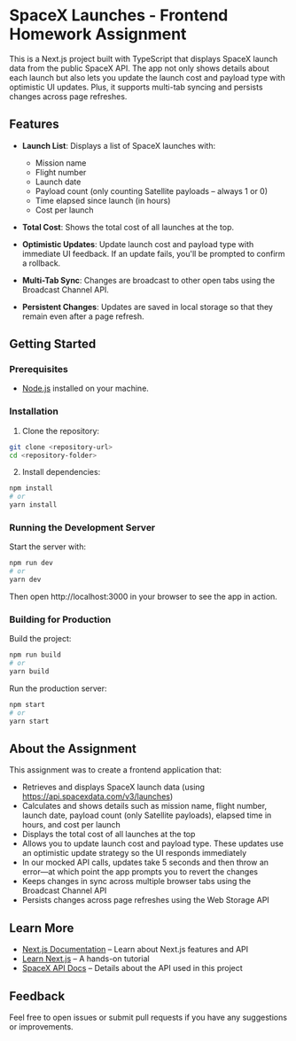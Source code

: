# SpaceX Launches - Frontend Homework Assignment

This is a Next.js project built with TypeScript that displays SpaceX launch data from the public SpaceX API. The app not only shows details about each launch but also lets you update the launch cost and payload type with optimistic UI updates. Plus, it supports multi-tab syncing and persists changes across page refreshes.

## Features

- **Launch List**: Displays a list of SpaceX launches with:

  - Mission name
  - Flight number
  - Launch date
  - Payload count (only counting Satellite payloads – always 1 or 0)
  - Time elapsed since launch (in hours)
  - Cost per launch

- **Total Cost**: Shows the total cost of all launches at the top.

- **Optimistic Updates**: Update launch cost and payload type with immediate UI feedback. If an update fails, you'll be prompted to confirm a rollback.

- **Multi-Tab Sync**: Changes are broadcast to other open tabs using the Broadcast Channel API.

- **Persistent Changes**: Updates are saved in local storage so that they remain even after a page refresh.

## Getting Started

### Prerequisites

- [Node.js](https://nodejs.org) installed on your machine.

### Installation

1. Clone the repository:

```bash
git clone <repository-url>
cd <repository-folder>
```

2. Install dependencies:

```bash
npm install
# or
yarn install
```

### Running the Development Server

Start the server with:

```bash
npm run dev
# or
yarn dev
```

Then open http://localhost:3000 in your browser to see the app in action.

### Building for Production

Build the project:

```bash
npm run build
# or
yarn build
```

Run the production server:

```bash
npm start
# or
yarn start
```

## About the Assignment

This assignment was to create a frontend application that:

- Retrieves and displays SpaceX launch data (using https://api.spacexdata.com/v3/launches)
- Calculates and shows details such as mission name, flight number, launch date, payload count (only Satellite payloads), elapsed time in hours, and cost per launch
- Displays the total cost of all launches at the top
- Allows you to update launch cost and payload type. These updates use an optimistic update strategy so the UI responds immediately
- In our mocked API calls, updates take 5 seconds and then throw an error—at which point the app prompts you to revert the changes
- Keeps changes in sync across multiple browser tabs using the Broadcast Channel API
- Persists changes across page refreshes using the Web Storage API

## Learn More

- [Next.js Documentation](https://nextjs.org/docs) – Learn about Next.js features and API
- [Learn Next.js](https://nextjs.org/learn) – A hands-on tutorial
- [SpaceX API Docs](https://github.com/r-spacex/SpaceX-API) – Details about the API used in this project

## Feedback

Feel free to open issues or submit pull requests if you have any suggestions or improvements.
